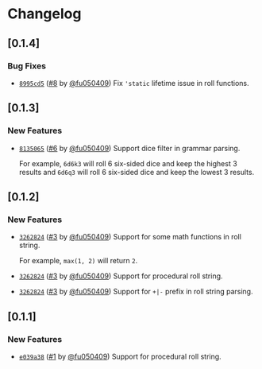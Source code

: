 # Changelog

## \[0.1.4]

### Bug Fixes

- [`8995cd5`](https://github.com/noctisynth/noctisroll.git/commit/8995cd59cbd9e702818346cd0965830dcfe82a65) ([#8](https://github.com/noctisynth/noctisroll.git/pull/8) by [@fu050409](https://github.com/noctisynth/noctisroll.git/../../fu050409)) Fix `'static` lifetime issue in roll functions.

## \[0.1.3]

### New Features

- [`8135065`](https://github.com/noctisynth/noctisroll.git/commit/8135065de3ca01cc14d72e5343511149db04e90f) ([#6](https://github.com/noctisynth/noctisroll.git/pull/6) by [@fu050409](https://github.com/noctisynth/noctisroll.git/../../fu050409)) Support dice filter in grammar parsing.

  For example, `6d6k3` will roll 6 six-sided dice and keep the highest 3 results and `6d6q3` will roll 6 six-sided dice and keep the lowest 3 results.

## \[0.1.2]

### New Features

- [`3262824`](https://github.com/noctisynth/noctisroll.git/commit/3262824e5912240819638e2f3640f6e51c19ab7f) ([#3](https://github.com/noctisynth/noctisroll.git/pull/3) by [@fu050409](https://github.com/noctisynth/noctisroll.git/../../fu050409)) Support for some math functions in roll string.

  For example, `max(1, 2)` will return `2`.
- [`3262824`](https://github.com/noctisynth/noctisroll.git/commit/3262824e5912240819638e2f3640f6e51c19ab7f) ([#3](https://github.com/noctisynth/noctisroll.git/pull/3) by [@fu050409](https://github.com/noctisynth/noctisroll.git/../../fu050409)) Support for procedural roll string.
- [`3262824`](https://github.com/noctisynth/noctisroll.git/commit/3262824e5912240819638e2f3640f6e51c19ab7f) ([#3](https://github.com/noctisynth/noctisroll.git/pull/3) by [@fu050409](https://github.com/noctisynth/noctisroll.git/../../fu050409)) Support for `+|-` prefix in roll string parsing.

## \[0.1.1]

### New Features

- [`e039a38`](https://github.com/noctisynth/noctisroll.git/commit/e039a38e1c06909ecb0b5eee66f80c0ca53e74ee) ([#1](https://github.com/noctisynth/noctisroll.git/pull/1) by [@fu050409](https://github.com/noctisynth/noctisroll.git/../../fu050409)) Support for procedural roll string.
